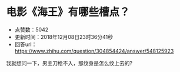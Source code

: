 # 电影《海王》有哪些槽点？
- 点赞数：5042
- 更新时间：2018年12月08日23时36分41秒
- 回答url：https://www.zhihu.com/question/304854424/answer/548125923
<body>
 <p data-pid="bPLihJkN">我就想问一下，男主刀枪不入，那纹身是怎么纹上去的?</p>
</body>
